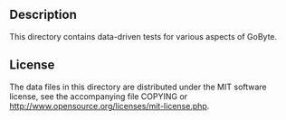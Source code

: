 Description
------------

This directory contains data-driven tests for various aspects of GoByte.

License
--------

The data files in this directory are distributed under the MIT software
license, see the accompanying file COPYING or
http://www.opensource.org/licenses/mit-license.php.


